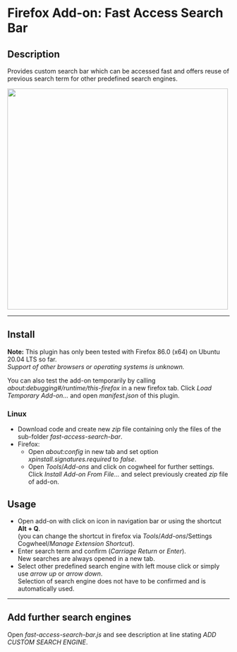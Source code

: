 
# Firefox Add-on: Fast Access Search Bar

## Description
Provides custom search bar which can be accessed fast and offers reuse of previous search term for other predefined search engines.

<img src="https://user-images.githubusercontent.com/81079563/111913411-47c41300-8a6e-11eb-82c2-9524807dbcbc.png" width="500">

---

## Install
**Note:** This plugin has only been tested with Firefox 86.0 (x64) on Ubuntu 20.04 LTS so far.  
        *Support of other browsers or operating systems is unknown.*

You can also test the add-on temporarily by calling *about:debugging#/runtime/this-firefox* in a new firefox tab. Click *Load Temporary Add-on...* and open *manifest.json* of this plugin.

### Linux
- Download code and create new *zip* file containing only the files of the sub-folder *fast-access-search-bar*.  
- Firefox: 
  - Open *about:config* in new tab and set option *xpinstall.signatures.required* to *false*.
  - Open *Tools*/*Add-ons* and click on cogwheel for further settings.   
    Click *Install Add-on From File...* and select previously created *zip* file of add-on.  

## Usage
- Open add-on with click on icon in navigation bar or using the shortcut **Alt + Q**.  
  (you can change the shortcut in firefox via *Tools*/*Add-ons*/Settings Cogwheel/*Manage Extension Shortcut*).  
- Enter search term and confirm (*Carriage Return* or *Enter*).  
  New searches are always opened in a new tab.
- Select other predefined search engine with left mouse click or simply use *arrow up* or *arrow down*.  
  Selection of search engine does not have to be confirmed and is automatically used. 

---

## Add further search engines
Open *fast-access-search-bar.js* and see description at line stating *ADD CUSTOM SEARCH ENGINE*.
